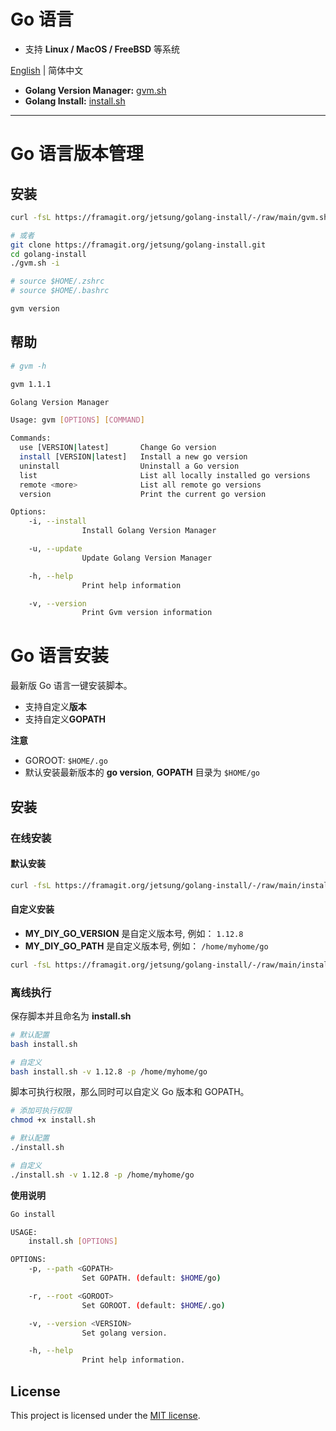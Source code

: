 # Go 语言

- 支持 **Linux / MacOS / FreeBSD** 等系统

[English](./README.md) | 简体中文

- **Golang Version Manager:** [gvm.sh](#go-语言版本管理)
- **Golang Install:** [install.sh](#go-语言安装)

---

# Go 语言版本管理

## 安装

```bash
curl -fsL https://framagit.org/jetsung/golang-install/-/raw/main/gvm.sh | bash

# 或者
git clone https://framagit.org/jetsung/golang-install.git
cd golang-install
./gvm.sh -i

# source $HOME/.zshrc
# source $HOME/.bashrc

gvm version
```

## 帮助

```bash
# gvm -h

gvm 1.1.1

Golang Version Manager

Usage: gvm [OPTIONS] [COMMAND]

Commands:
  use [VERSION|latest]       Change Go version
  install [VERSION|latest]   Install a new go version  
  uninstall                  Uninstall a Go version                
  list                       List all locally installed go versions
  remote <more>              List all remote go versions
  version                    Print the current go version

Options:          
    -i, --install
                Install Golang Version Manager

    -u, --update
                Update Golang Version Manager

    -h, --help
                Print help information

    -v, --version
                Print Gvm version information
```

# Go 语言安装

最新版 Go 语言一键安装脚本。

- 支持自定义**版本**
- 支持自定义**GOPATH**

**注意**

- GOROOT: `$HOME/.go`
- 默认安装最新版本的 **go version**, **GOPATH** 目录为 `$HOME/go`

## 安装

### 在线安装

#### 默认安装

```sh
curl -fsL https://framagit.org/jetsung/golang-install/-/raw/main/install.sh | bash
```

#### 自定义安装

- **MY_DIY_GO_VERSION** 是自定义版本号, 例如： `1.12.8`
- **MY_DIY_GO_PATH** 是自定义版本号, 例如： `/home/myhome/go`

```sh
curl -fsL https://framagit.org/jetsung/golang-install/-/raw/main/install.sh | bash -s -- -v MY_DIY_GO_VERSION -p MY_DIY_GO_PATH
```

### 离线执行

保存脚本并且命名为 **install.sh**

```sh
# 默认配置
bash install.sh

# 自定义
bash install.sh -v 1.12.8 -p /home/myhome/go
```

脚本可执行权限，那么同时可以自定义 Go 版本和 GOPATH。

```sh
# 添加可执行权限
chmod +x install.sh

# 默认配置
./install.sh

# 自定义
./install.sh -v 1.12.8 -p /home/myhome/go
```

**使用说明**

```sh
Go install

USAGE:
    install.sh [OPTIONS]

OPTIONS:
    -p, --path <GOPATH>
                Set GOPATH. (default: $HOME/go)  

    -r, --root <GOROOT>
                Set GOROOT. (default: $HOME/.go)                 

    -v, --version <VERSION>
                Set golang version.                  

    -h, --help
                Print help information.
```

## License

This project is licensed under the [MIT license](./LICENSE).
